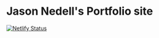 # Jason Nedell's Portfolio site

[![Netlify Status](https://api.netlify.com/api/v1/badges/995e2489-22e2-402c-8f6d-d16e219d2d45/deploy-status)](https://app.netlify.com/sites/nedell-folio/deploys)
